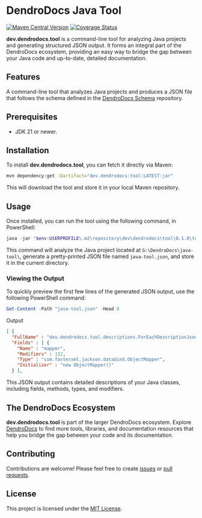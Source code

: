 # DendroDocs Java Tool

[![Maven Central Version][MAVEN_BADGE]][MAVEN_FEED] [![Coverage Status][COVERALLS_BADGE]][COVERALLS_LINK]

**dev.dendrodocs.tool** is a command-line tool for analyzing Java projects and generating structured JSON output.
It forms an integral part of the DendroDocs ecosystem, providing an easy way to bridge the gap between your Java code and up-to-date, detailed documentation.

## Features

A command-line tool that analyzes Java projects and produces a JSON file that follows the schema defined in the [DendroDocs Schema](https://github.com/dendrodocs/schema) repository.

## Prerequisites

* JDK 21 or newer.

## Installation

To install **dev.dendrodocs.tool**, you can fetch it directly via Maven:

```bash
mvn dependency:get -Dartifact="dev.dendrodocs:tool:LATEST:jar"
```

This will download the tool and store it in your local Maven repository.

## Usage

Once installed, you can run the tool using the following command, in PowerShell:

```powershell
java -jar "$env:USERPROFILE\.m2\repository\dev\dendrodocs\tool\0.1.0\tool-0.1.0.jar" --project "G:\DendroDocs\java-tool\" --output "java-tool.json" --pretty
```

This command will analyze the Java project located at `G:\DendroDocs\java-tool\`, generate a pretty-printed JSON file named `java-tool.json`, and store it in the current directory.

### Viewing the Output

To quickly preview the first few lines of the generated JSON output, use the following PowerShell command:

```powershell
Get-Content -Path "java-tool.json" -Head 8
```

Output

```json
[ {
  "FullName" : "dev.dendrodocs.tool.descriptions.ForEachDescriptionJsonTest",
  "Fields" : [ {
    "Name" : "mapper",
    "Modifiers" : 132,
    "Type" : "com.fasterxml.jackson.databind.ObjectMapper",
    "Initializer" : "new ObjectMapper()"
  } ],
```

This JSON output contains detailed descriptions of your Java classes, including fields, methods, types, and modifiers.

## The DendroDocs Ecosystem

**dev.dendrodocs.tool** is part of the larger DendroDocs ecosystem.
Explore [DendroDocs](https://github.com/dendrodocs) to find more tools, libraries, and documentation resources that help you bridge the gap between your code and its documentation.

## Contributing

Contributions are welcome! Please feel free to create [issues](https://github.com/dendrodocs/java-tool/issues) or [pull requests](https://github.com/dendrodocs/java-tool/pulls).

## License

This project is licensed under the [MIT License](LICENSE).

[MAVEN_BADGE]: https://img.shields.io/maven-central/v/dev.dendrodocs/tool?style=plastic
[MAVEN_FEED]: https://central.sonatype.com/artifact/dev.dendrodocs/tool
[COVERALLS_BADGE]: https://coveralls.io/repos/github/dendrodocs/java-tool/badge.svg?branch=main
[COVERALLS_LINK]: https://coveralls.io/github/dendrodocs/java-tool?branch=main